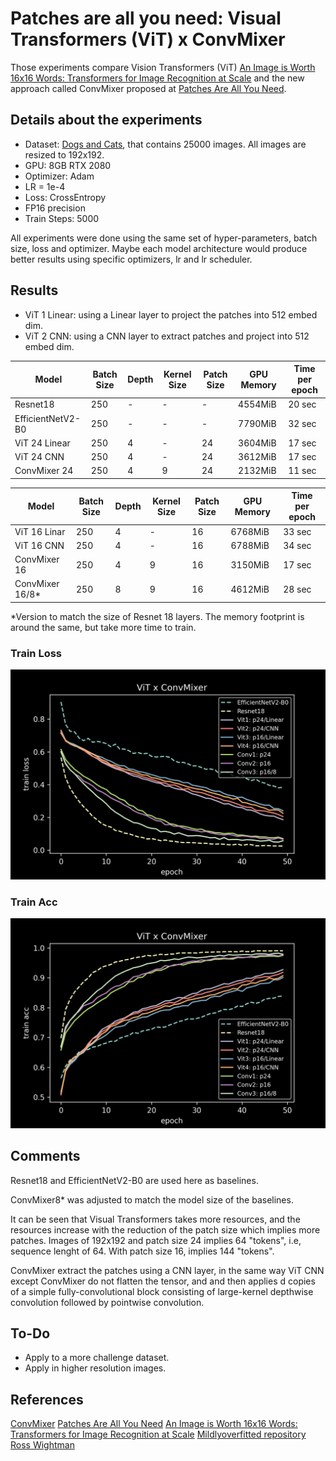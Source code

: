 # Patches are all you need: Visual Transformers (ViT) x ConvMixer

Those experiments compare Vision Transformers (ViT) [An Image is Worth 16x16 Words: Transformers for Image Recognition at Scale](https://arxiv.org/pdf/2010.11929.pdf) and the new approach called ConvMixer proposed at [Patches Are All You Need](https://openreview.net/pdf?id=TVHS5Y4dNvM).

## Details about the experiments
- Dataset: [Dogs and Cats](https://www.kaggle.com/c/dogs-vs-cats/data), that contains 25000 images. All images are resized to 192x192.
- GPU: 8GB RTX 2080
- Optimizer: Adam 
- LR = 1e-4
- Loss: CrossEntropy
- FP16 precision
- Train Steps: 5000

All experiments were done using the same set of hyper-parameters, batch size, loss and optimizer. Maybe each model architecture would produce better results using specific optimizers, lr and lr scheduler.


## Results

- ViT 1 Linear: using a Linear layer to project the patches into 512 embed dim.
- ViT 2 CNN: using a CNN layer to extract patches and project into 512 embed dim.

| Model             | Batch Size    | Depth      | Kernel Size | Patch Size | GPU Memory  | Time per epoch
|--------------     |-------------- |----------- |-------------|----------- |------------ |--------------
| Resnet18          | 250           | -          | -           | -          | 4554MiB     |  20 sec
| EfficientNetV2-B0 | 250           | -          | -           | -          | 7790MiB     |  32 sec
| ViT 24 Linear     | 250           | 4          | -           | 24         | 3604MiB     |  17 sec
| ViT 24 CNN        | 250           | 4          | -           | 24         | 3612MiB     |  17 sec
| ConvMixer 24      | 250           | 4          | 9           | 24         | 2132MiB     |  11 sec
    
| Model             | Batch Size    | Depth      | Kernel Size | Patch Size | GPU Memory  | Time per epoch
|--------------     |-------------- |----------- |-------------|----------- |------------ |--------------
| ViT 16 Linar      | 250           | 4          | -           | 16         | 6768MiB     |  33 sec
| ViT 16 CNN        | 250           | 4          | -           | 16         | 6788MiB     |  34 sec
| ConvMixer 16      | 250           | 4          | 9           | 16         | 3150MiB     |  17 sec
| ConvMixer 16/8*   | 250           | 8          | 9           | 16         | 4612MiB     |  28 sec

*Version to match the size of Resnet 18 layers. The memory footprint is around the same, but take more time to train.


### Train Loss
![](results/loss.jpg)

### Train Acc
![](results/acc.jpg)


## Comments

Resnet18 and EfficientNetV2-B0 are used here as baselines.

ConvMixer8* was adjusted to match the model size of the baselines.

It can be seen that Visual Transformers takes more resources, and the resources increase with the reduction of the patch size which implies more patches. Images of 192x192 and patch size 24 implies 64 "tokens", i.e, sequence lenght of 64. With patch size 16, implies 144 "tokens".

ConvMixer extract the patches using a CNN layer, in the same way ViT CNN except ConvMixer do not flatten the tensor, and and then applies d copies of a simple fully-convolutional block consisting of large-kernel depthwise convolution followed by pointwise convolution.


## To-Do
- Apply to a more challenge dataset.
- Apply in higher resolution images.


## References
[ConvMixer](https://github.com/tmp-iclr/convmixer)
[Patches Are All You Need](https://openreview.net/pdf?id=TVHS5Y4dNvM)
[An Image is Worth 16x16 Words: Transformers for Image Recognition at Scale](https://arxiv.org/pdf/2010.11929.pdf)
[Mildlyoverfitted repository](https://github.com/jankrepl/mildlyoverfitted/tree/master/github_adventures/vision_transformer)
[Ross Wightman](https://github.com/rwightman/pytorch-image-models)